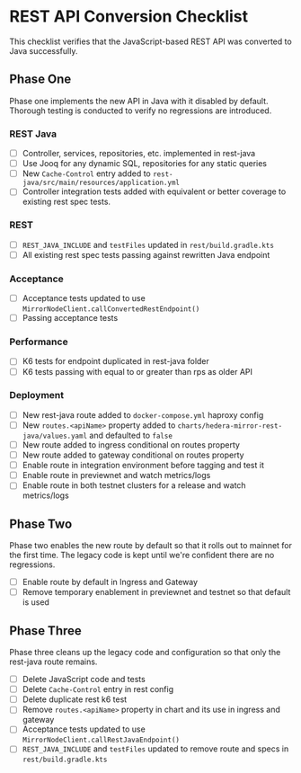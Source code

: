 # REST API Conversion Checklist

This checklist verifies that the JavaScript-based REST API was converted to Java successfully.

## Phase One

Phase one implements the new API in Java with it disabled by default. Thorough testing is conducted to verify no
regressions are introduced.

### REST Java

- [ ] Controller, services, repositories, etc. implemented in rest-java
- [ ] Use Jooq for any dynamic SQL, repositories for any static queries
- [ ] New `Cache-Control` entry added to `rest-java/src/main/resources/application.yml`
- [ ] Controller integration tests added with equivalent or better coverage to existing rest spec tests.

### REST

- [ ] `REST_JAVA_INCLUDE` and `testFiles` updated in `rest/build.gradle.kts`
- [ ] All existing rest spec tests passing against rewritten Java endpoint

### Acceptance

- [ ] Acceptance tests updated to use `MirrorNodeClient.callConvertedRestEndpoint()`
- [ ] Passing acceptance tests

### Performance

- [ ] K6 tests for endpoint duplicated in rest-java folder
- [ ] K6 tests passing with equal to or greater than rps as older API

### Deployment

- [ ] New rest-java route added to `docker-compose.yml` haproxy config
- [ ] New `routes.<apiName>` property added to `charts/hedera-mirror-rest-java/values.yaml` and defaulted to `false`
- [ ] New route added to ingress conditional on routes property
- [ ] New route added to gateway conditional on routes property
- [ ] Enable route in integration environment before tagging and test it
- [ ] Enable route in previewnet and watch metrics/logs
- [ ] Enable route in both testnet clusters for a release and watch metrics/logs

## Phase Two

Phase two enables the new route by default so that it rolls out to mainnet for the first time. The legacy code is kept
until we're confident there are no regressions.

- [ ] Enable route by default in Ingress and Gateway
- [ ] Remove temporary enablement in previewnet and testnet so that default is used

## Phase Three

Phase three cleans up the legacy code and configuration so that only the rest-java route remains.

- [ ] Delete JavaScript code and tests
- [ ] Delete `Cache-Control` entry in rest config
- [ ] Delete duplicate rest k6 test
- [ ] Remove `routes.<apiName>` property in chart and its use in ingress and gateway
- [ ] Acceptance tests updated to use `MirrorNodeClient.callRestJavaEndpoint()`
- [ ] `REST_JAVA_INCLUDE` and `testFiles` updated to remove route and specs in `rest/build.gradle.kts`
